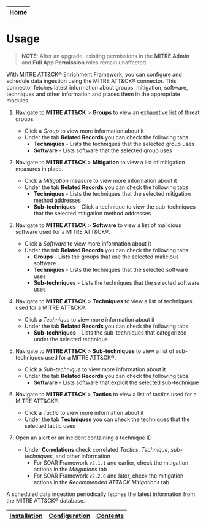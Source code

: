 | [Home](../README.md) |
|----------------------------------------------------------------------------------------------------------------------------|

# Usage

> **NOTE**: After an upgrade, existing permissions in the **MITRE Admin** and **Full App Permission** roles remain unaffected.

With MITRE ATT&CK&reg; Enrichment Framework, you can configure and schedule data ingestion using the MITRE ATT&CK&reg; connector. This connector fetches latest information about groups, mitigation, software, techniques and other information and places them in the appropriate modules.

1. Navigate to **MITRE ATT&CK** > **Groups** to view an exhaustive list of threat groups.
    - Click a *Group* to view more information about it
    - Under the tab **Related Records** you can check the following tabs
        - **Techniques** - Lists the techniques that the selected group uses
        - **Software** - Lists software that the selected group uses

2. Navigate to **MITRE ATT&CK** > **Mitigation** to view a list of mitigation measures in place.
    - Click a *Mitigation* measure to view more information about it
    - Under the tab **Related Records** you can check the following tabs
        - **Techniques** - Lists the techniques that the selected mitigation method addresses
        - **Sub-techniques** - Click a technique to view the sub-techniques that the selected mitigation method addresses

3. Navigate to **MITRE ATT&CK** > **Software** to view a list of malicious software used for a MITRE ATT&CK&reg;.
    - Click a *Software* to view more information about it
    - Under the tab **Related Records** you can check the following tabs
        - **Groups** - Lists the groups that use the selected malicious software
        - **Techniques** - Lists the techniques that the selected software uses
        - **Sub-techniques** - Lists the techniques that the selected software uses

4. Navigate to **MITRE ATT&CK** > **Techniques** to view a list of techniques used for a MITRE ATT&CK&reg;.
    - Click a *Technique* to view more information about it
    - Under the tab **Related Records** you can check the following tabs
        - **Sub-techniques** - Lists the sub-techniques that categorized under the selected technique

5. Navigate to **MITRE ATT&CK** > **Sub-techniques** to view a list of sub-techniques used for a MITRE ATT&CK&reg;.
    - Click a *Sub-technique* to view more information about it
    - Under the tab **Related Records** you can check the following tabs
        - **Software** - Lists software that exploit the selected sub-technique

6. Navigate to **MITRE ATT&CK** > **Tactics** to view a list of tactics used for a MITRE ATT&CK&reg;.
    - Click a *Tactic* to view more information about it
    - Under the tab **Techniques** you can check the techniques that the selected tactic uses

7. Open an alert or an incident containing a technique ID
    - Under **Correlations** check correlated *Tactics*, *Technique*, *sub-techniques*, and other information
        - For SOAR Framework `v2.1.1` and earlier, check the mitigation actions in the *Mitigations* tab
        - For SOAR Framework `v2.2.0` and later, check the mitigation actions in the *Recommended ATT&CK Mitigations* tab

A scheduled data ingestion periodically fetches the latest information from the MITRE ATT&CK&reg; database.

| [Installation](./setup.md#installation) | [Configuration](./setup.md#configuration) | [Contents](./contents.md) |
|-----------------------------------------|-------------------------------------------|---------------------------|